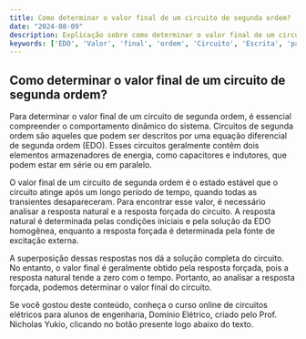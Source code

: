 ```yaml
---
title: Como determinar o valor final de um circuito de segunda ordem?
date: "2024-08-09"
description: Explicação sobre como determinar o valor final de um circuito de segunda ordem em engenharia elétrica.
keywords: ['EDO', 'Valor', 'final', 'ordem', 'Circuito', 'Escrita', 'paralelo']
---
```


## Como determinar o valor final de um circuito de segunda ordem?

Para determinar o valor final de um circuito de segunda ordem, é essencial compreender o comportamento dinâmico do sistema. Circuitos de segunda ordem são aqueles que podem ser descritos por uma equação diferencial de segunda ordem (EDO). Esses circuitos geralmente contêm dois elementos armazenadores de energia, como capacitores e indutores, que podem estar em série ou em paralelo.

O valor final de um circuito de segunda ordem é o estado estável que o circuito atinge após um longo período de tempo, quando todas as transientes desapareceram. Para encontrar esse valor, é necessário analisar a resposta natural e a resposta forçada do circuito. A resposta natural é determinada pelas condições iniciais e pela solução da EDO homogênea, enquanto a resposta forçada é determinada pela fonte de excitação externa.

A superposição dessas respostas nos dá a solução completa do circuito. No entanto, o valor final é geralmente obtido pela resposta forçada, pois a resposta natural tende a zero com o tempo. Portanto, ao analisar a resposta forçada, podemos determinar o valor final do circuito.

Se você gostou deste conteúdo, conheça o curso online de circuitos elétricos para alunos de engenharia, Domínio Elétrico, criado pelo Prof. Nicholas Yukio, clicando no botão presente logo abaixo do texto.